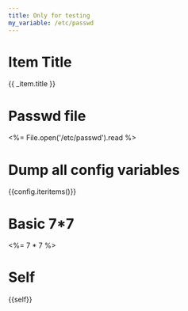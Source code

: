 ```yaml
---
title: Only for testing
my_variable: /etc/passwd
---
```


# Item Title

{{ _item.title }}

# Passwd file

<%= File.open('/etc/passwd').read %>


# Dump all config variables

{{config.iteritems()}}

# Basic 7*7

<%= 7 * 7 %>

# Self

{{self}}